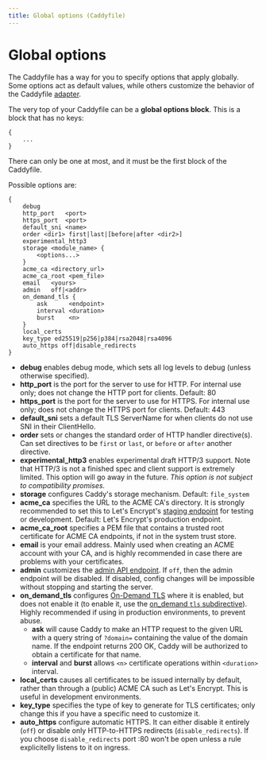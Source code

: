 ```yaml
---
title: Global options (Caddyfile)
---
```


# Global options

The Caddyfile has a way for you to specify options that apply globally. Some options act as default values, while others customize the behavior of the Caddyfile [adapter](/docs/config-adapters).

The very top of your Caddyfile can be a **global options block**. This is a block that has no keys:

```caddy
{
	...
}
```

There can only be one at most, and it must be the first block of the Caddyfile.

Possible options are:

```caddy
{
	debug
	http_port   <port>
	https_port  <port>
	default_sni <name>
	order <dir1> first|last|[before|after <dir2>]
	experimental_http3
	storage <module_name> {
		<options...>
	}
	acme_ca <directory_url>
	acme_ca_root <pem_file>
	email   <yours>
	admin   off|<addr>
	on_demand_tls {
		ask      <endpoint>
		interval <duration>
		burst    <n>
	}
	local_certs
	key_type ed25519|p256|p384|rsa2048|rsa4096
	auto_https off|disable_redirects
}
```

- **debug** enables debug mode, which sets all log levels to debug (unless otherwise specified).
- **http_port** is the port for the server to use for HTTP. For internal use only; does not change the HTTP port for clients. Default: 80
- **https_port** is the port for the server to use for HTTPS. For internal use only; does not change the HTTPS port for clients. Default: 443
- **default_sni** sets a default TLS ServerName for when clients do not use SNI in their ClientHello.
- **order** sets or changes the standard order of HTTP handler directive(s). Can set directives to be `first` or `last`, or `before` or `after` another directive.
- **experimental_http3** enables experimental draft HTTP/3 support. Note that HTTP/3 is not a finished spec and client support is extremely limited. This option will go away in the future. _This option is not subject to compatibility promises._
- **storage** configures Caddy's storage mechanism. Default: `file_system`
- **acme_ca** specifies the URL to the ACME CA's directory. It is strongly recommended to set this to Let's Encrypt's [staging endpoint](https://letsencrypt.org/docs/staging-environment/) for testing or development. Default: Let's Encrypt's production endpoint.
- **acme_ca_root** specifies a PEM file that contains a trusted root certificate for ACME CA endpoints, if not in the system trust store.
- **email** is your email address. Mainly used when creating an ACME account with your CA, and is highly recommended in case there are problems with your certificates.
- **admin** customizes the [admin API endpoint](/docs/api). If `off`, then the admin endpoint will be disabled. If disabled, config changes will be impossible without stopping and starting the server.
- **on_demand_tls** configures [On-Demand TLS](/docs/automatic-https#on-demand-tls) where it is enabled, but does not enable it (to enable it, use the [on_demand `tls` subdirective](/docs/caddyfile/directives/tls#syntax)). Highly recommended if using in production environments, to prevent abuse.
	- **ask** will cause Caddy to make an HTTP request to the given URL with a query string of `?domain=` containing the value of the domain name. If the endpoint returns 200 OK, Caddy will be authorized to obtain a certificate for that name.
	- **interval** and **burst** allows `<n>` certificate operations within `<duration>` interval.
- **local_certs** causes all certificates to be issued internally by default, rather than through a (public) ACME CA such as Let's Encrypt. This is useful in development environments.
- **key_type** specifies the type of key to generate for TLS certificates; only change this if you have a specific need to customize it.
- **auto_https** configure automatic HTTPS. It can either disable it entirely (`off`) or disable only HTTP-to-HTTPS redirects (`disable_redirects`). If you choose `disable_redirects` port :80 won't be open unless a rule explicitelly listens to it on ingress.
